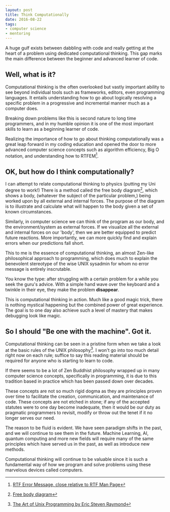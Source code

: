 ```yaml
---
layout: post
title: Think Computationally
date: 2016-08-22
tags:
- computer science
- mentoring
---
```

A huge gulf exists between dabbling with code and really getting at the heart of a problem using dedicated computational thinking. This gap marks the main difference between the beginner and advanced learner of code. <!-- more -->

## Well, what is it?
Computational thinking is the often overlooked but vastly important ability to see beyond individual tools such as frameworks, editors, even programming languages. It entails understanding how to go about logically resolving a specific problem in a progressive and incremental manner much as a computer does.

Breaking down problems like this is second nature to long time programmers, and in my humble opinion it is one of the most important skills to learn as a beginning learner of code. 

Realizing the importance of how to go about thinking computationally was a great leap forward in my coding education and opened the door to more advanced computer science concepts such as algorithm efficiency, Big O notation, and understanding how to RTFEM[^fn-1]. 

## OK, but how do I think computationally?
I can attempt to relate computational thinking to physics (putting my Uni degree to work!) There is a method called the free body diagram[^fn-2], which shows a body, (whatever the subject of the particular problem,) being worked upon by all external and internal forces. The purpose of the diagram is to  illustrate and calculate what will happen to the body given a set of known circumstances. 

Similarly, in computer science we can think of the program as our body, and the environment/system as external forces. If we visualize all the external and internal forces on our 'body', then we are better equipped to predict  future reactions. More importantly, we can more quickly find and explain errors when our predictions fall short. 

This to me is the essence of computational thinking, an almost Zen-like philosophical approach to programming, which does much to explain the benevolent stereotype of the wise UNIX sysadmin for whom no error message is entirely inscrutable. 

You know the type: after struggling with a certain problem for a while you seek the guru's advice. With a simple hand wave over the keyboard and a twinkle in their eye, they make the problem **disappear**. 

This is computational thinking in action. Much like a good magic trick, there is nothing mystical happening but the combined power of great experience. The goal is to one day also achieve such a level of mastery that makes debugging look like magic. 

## So I should "Be one with the machine". Got it.
Computational thinking can be seen in a pristine form when we take a look at the basic rules of the UNIX philosophy[^fn-3]. I won't go into too much detail right now on each rule; suffice to say this reading material should be required for anyone who is starting to learn to code.  

If there seems to be a lot of Zen Buddhist philosophy wrapped up in many computer science concepts, specifically in programming, it is due to this tradition based in practice which has been passed down over decades.

These concepts are not so much rigid dogma as they are principles proven over time to facilitate the creation, communication, and maintenance of code. These concepts are not etched in stone; if any of the accepted statutes were to one day become inadequate, then it would be our duty as pragmatic programmers to revisit, modify or throw out the tenet if it no longer serves our need. 

The reason to be fluid is evident. We have seen paradigm shifts in the past, and we will continue to see them in the future. Machine Learning, AI, quantum computing and more new fields will require many of the same principles which have served us in the past, as well as introduce new methods. 

Computational thinking will continue to be valuable since it is such a fundamental way of how we program and solve problems using these marvelous devices called computers. 

[^fn-1]: [RTF Error Message, close relative to RTF Man Page](https://xkcd.com/293/ "xkcd webcomic")
[^fn-2]: [Free body diagram](https://en.wikipedia.org/wiki/Free_body_diagram "Wikipedia article")
[^fn-3]: [The Art of Unix Programming by Eric Steven Raymond](http://www.catb.org/esr/writings/taoup/html/ch01s06.html "online book")
